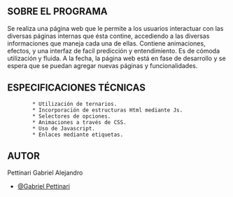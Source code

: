 ## SOBRE EL PROGRAMA ##

  Se realiza una página web que le permite a los usuarios interactuar con las diversas páginas internas que ésta contine, accediendo a las diversas informaciones que maneja cada una de ellas.
  Contiene animaciones, efectos, y una interfaz de facil predicción y entendimiento.
  Es de cómoda utilización y fluida.
  A la fecha, la página web está en fase de desarrollo y se espera que se puedan agregar nuevas páginas y funcionalidades.

## ESPECIFICACIONES TÉCNICAS

            * Utilización de ternarios.
            * Incorporación de estructuras Html mediante Js.
            * Selectores de opciones.
            * Animaciones a través de CSS.
            * Uso de Javascript.
            * Enlaces mediante etiquetas.

  ## AUTOR ##
  Pettinari Gabriel Alejandro
- [@Gabriel Pettinari](https://github.com/GabrielPettyA)